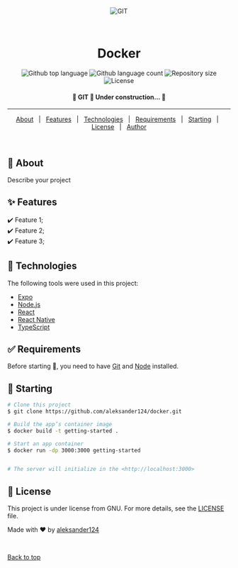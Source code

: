 <div align="center" id="top"> 
  <img src="./.github/app.gif" alt="GIT" />

  &#xa0;

  <!-- <a href="https://git.netlify.app">Demo</a> -->
</div>

<h1 align="center">Docker</h1>

<p align="center">
  <img alt="Github top language" src="https://img.shields.io/github/languages/top/aleksander124/docker?color=56BEB8">

  <img alt="Github language count" src="https://img.shields.io/github/languages/count/aleksander124/docker?color=56BEB8">

  <img alt="Repository size" src="https://img.shields.io/github/repo-size/aleksander124/docker?color=56BEB8">

  <img alt="License" src="https://img.shields.io/github/license/aleksander124/docker?color=56BEB8">

  <!-- <img alt="Github issues" src="https://img.shields.io/github/issues/aleksander124/docker?color=56BEB8" /> -->

  <!-- <img alt="Github forks" src="https://img.shields.io/github/forks/aleksander124/docker?color=56BEB8" /> -->

  <!-- <img alt="Github stars" src="https://img.shields.io/github/stars/aleksander124/docker?color=56BEB8" /> -->
</p>

<!-- Status -->

<h4 align="center"> 
	🚧  GIT 🚀 Under construction...  🚧
</h4> 

<hr>

<p align="center">
  <a href="#dart-about">About</a> &#xa0; | &#xa0; 
  <a href="#sparkles-features">Features</a> &#xa0; | &#xa0;
  <a href="#rocket-technologies">Technologies</a> &#xa0; | &#xa0;
  <a href="#white_check_mark-requirements">Requirements</a> &#xa0; | &#xa0;
  <a href="#checkered_flag-starting">Starting</a> &#xa0; | &#xa0;
  <a href="#memo-license">License</a> &#xa0; | &#xa0;
  <a href="https://github.com/aleksander124" target="_blank">Author</a>
</p>

<br>

## :dart: About ##

Describe your project

## :sparkles: Features ##

:heavy_check_mark: Feature 1;\
:heavy_check_mark: Feature 2;\
:heavy_check_mark: Feature 3;

## :rocket: Technologies ##

The following tools were used in this project:

- [Expo](https://expo.io/)
- [Node.js](https://nodejs.org/en/)
- [React](https://pt-br.reactjs.org/)
- [React Native](https://reactnative.dev/)
- [TypeScript](https://www.typescriptlang.org/)

## :white_check_mark: Requirements ##

Before starting :checkered_flag:, you need to have [Git](https://git-scm.com) and [Node](https://nodejs.org/en/) installed.

## :checkered_flag: Starting ##

```bash
# Clone this project
$ git clone https://github.com/aleksander124/docker.git

# Build the app’s container image
$ docker build -t getting-started .

# Start an app container
$ docker run -dp 3000:3000 getting-started


# The server will initialize in the <http://localhost:3000>
```

## :memo: License ##

This project is under license from GNU. For more details, see the [LICENSE](LICENSE) file.


Made with :heart: by <a href="https://github.com/aleksander124" target="_blank">aleksander124</a>

&#xa0;

<a href="#top">Back to top</a>
